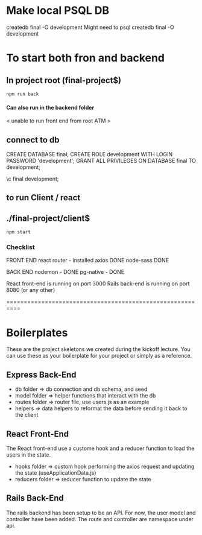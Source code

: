 # Make local PSQL DB

createdb final -O development
Might need to psql createdb final -O development

# To start both fron and backend

## In project root (final-project$)

`npm run back`

#### Can also run in the backend folder

< unable to run front end from root ATM >

## connect to db

CREATE DATABASE final;
CREATE ROLE development WITH LOGIN PASSWORD 'development';
GRANT ALL PRIVILEGES ON DATABASE final TO development;

\c final development;

## to run Client / react

## ./final-project/client$

`npm start`

### Checklist

FRONT END
react router - installed
axios DONE
node-sass DONE

BACK END
nodemon - DONE
pg-native - DONE

React front-end is running on port 3000
Rails back-end is running on port 8080 (or any other)

==========================================================

# Boilerplates

These are the project skeletons we created during the kickoff lecture. You can use these as your boilerplate for your project or simply as a reference.

## Express Back-End

- db folder => db connection and db schema, and seed
- model folder => helper functions that interact with the db
- routes folder => router file, use users.js as an example
- helpers => data helpers to reformat the data before sending it back to the client

## React Front-End

The React front-end use a custome hook and a reducer function to load the users in the state.

- hooks folder => custom hook performing the axios request and updating the state (useApplicationData.js)
- reducers folder => reducer function to update the state

## Rails Back-End

The rails backend has been setup to be an API. For now, the user model and controller have been added. The route and controller are namespace under api.
